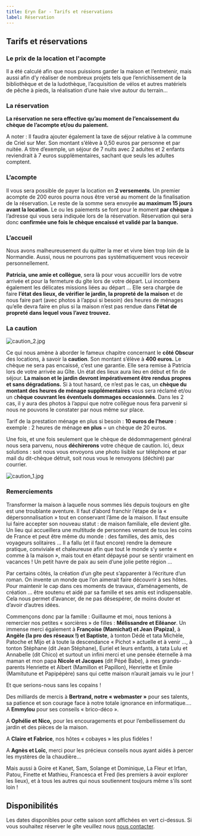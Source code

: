 ```yaml
---
title: Eryn Ëar - Tarifs et réservations
label: Réservation
---
```

<script>
    import Calendar from '../Calendar.svelte';
    import Prices from '../Prices.svelte';
</script>

## Tarifs et réservations

### Le prix de la location et l'acompte

Il a été calculé afin que nous puissions garder la maison et l’entretenir, mais aussi afin d’y réaliser de nombreux projets tels que l’enrichissement de la bibliothèque et de la ludothèque, l’acquisition de vélos et autres matériels de pêche à pieds, la réalisation d’une haie vive autour du terrain…

### La réservation

**La réservation ne sera effective qu’au moment de l’encaissement du chèque de l’acompte et/ou du paiement.**

A noter : Il faudra ajouter également la taxe de séjour relative à la commune de Criel sur Mer. 
Son montant s’élève à 0,50 euros par personne et par nuitée. A titre d’exemple, un séjour de 7 nuits avec 2 adultes et 2 enfants reviendrait à 7 euros supplémentaires, sachant que seuls les adultes comptent.

<Prices />

### L’acompte

Il vous sera possible de payer la location en **2 versements**. Un premier acompte de 200 euros pourra nous être versé au moment de la finalisation de la réservation. Le reste de la somme sera envoyée **au maximum 15 jours avant la location.** 
Le ou les paiements se font pour le moment **par chèque** à l’adresse qui vous sera indiquée lors de la réservation. Réservation qui sera donc **confirmée une fois le chèque encaissé et validé par la banque.**

### L’accueil

Nous avons malheureusement du quitter la mer et vivre bien trop loin de la Normandie. Aussi, nous ne pourrons pas systématiquement vous recevoir personnellement. 

**Patricia, une amie et collègue**, sera là pour vous accueillir lors de votre arrivée et pour la fermeture du gîte lors de votre départ. 
Lui incombera également les délicates missions liées au départ … Elle sera chargée de faire **l’état des lieux, de vérifier le jardin, la propreté de la maison** et de nous faire part (avec photos à l’appui si besoin) des heures de ménages qu’elle devra faire en plus si la maison n’est pas rendue dans **l’état de propreté dans lequel vous l’avez trouvez.**

### La caution

![caution_2.jpg](/uploads/3-copie.jpg "caution eryn eär gargouille")

Ce qui nous amène à aborder le fameux chapitre concernant le **côté Obscur** des locations, à savoir la **caution**. 
Son montant s’élève à **400 euros.** Le chèque ne sera pas encaissé, c’est une garantie. Elle sera remise à Patricia  lors de votre arrivée au Gîte. 
Un état des lieux aura lieu en début et fin de séjour. **La maison et le jardin devront impérativement être rendus propres et sans dégradations.**
Si à tout hasard, ce n’est pas le cas, un **chèque du montant des heures de ménage supplémentaires** vous sera réclamé et/ou un c**hèque couvrant les éventuels dommages occasionnés**. Dans les 2 cas, il y aura des photos à l’appui que notre collègue nous fera parvenir si nous ne pouvons le constater par nous même sur place. 

Tarif de la prestation ménage en plus si besoin : **10 euros de l’heure** : exemple : 2 heures de ménage **en plus** = un chèque de 20 euros.

Une fois, et une fois seulement que le chèque de dédommagement général nous sera parvenu, nous **déchirerons** votre chèque de caution. Ici, deux solutions : soit nous vous envoyons une photo lisible sur téléphone et par mail du dit-chèque détruit, soit nous vous le renvoyons (déchiré) par courrier.

![caution_1.jpg](/uploads/2-copie.jpg "caution eryn eär dragon")

### Remerciements

Transformer la maison à laquelle nous sommes liés depuis toujours en gîte est une troublante aventure. Il faut d’abord franchir l’étape de la « dépersonnalisation » tout en conservant l’âme de la maison. Il faut ensuite lui faire accepter son nouveau statut : de maison familiale, elle devient gîte. Un lieu qui accueillera une multitude de personnes venant de tous les coins de France et peut être même du monde : des familles, des amis, des voyageurs solitaires … Il a fallu (et il faut encore) rendre la demeure pratique, conviviale et chaleureuse afin que tout le monde s’y sente « comme à la maison », mais tout en étant dépaysé pour se sentir vraiment en vacances ! Un petit havre de paix au sein d’une jolie petite région …

Par certains côtés, la création d’un gîte peut s’apparenter à l’écriture d’un roman. On invente un monde que l’on aimerait faire découvrir à ses hôtes. Pour maintenir le cap dans ces moments de travaux, d’aménagements, de création … être soutenu et aidé par sa famille et ses amis est indispensable. Cela nous permet d’avancer, de ne pas désespérer, de moins douter et d’avoir d’autres idées.

Commençons donc par la famille : Guillaume et moi, nous tenions à remercier nos petites « sorcières » de filles : **Mélissandre et Eiléanor**. Un immense merci également à **Françoise (Mamichat) et Jean (Papiza)**, à **Angèle (la pro des réseaux !) et Baptiste**, à tonton Dédé et tata Michèle, Patoche et Mijo et à toute la descendance « Pichot » actuelle et à venir …, à tonton Stéphane (dit Jean Stéphane), Euriel et leurs enfants, à tata Lulu et Annabelle (dit Chico) et surtout un infini merci et une pensée éternelle à ma maman et mon papa **Nicole et Jacques** (dit Pépé Babe), à mes grands-parents Henriette et Albert (Mamillon et Papillon), Henriette et Emile (Mamitutune et Papipépère) sans qui cette maison n’aurait jamais vu le jour !

Et que serions-nous sans les copains ! 

Des milliards de mercis à **Bertrand, notre « webmaster »** pour ses talents, sa patience et son courage face à notre totale ignorance en informatique…. A **Emmylou** pour ses conseils « brico-déco ».

A **Ophélie et Nico,** pour les encouragements et pour l’embellissement du jardin et des pièces de la maison.

A **Claire et Fabrice**, nos hôtes « cobayes » les plus fidèles !

A **Agnès et Loïc**, merci pour les précieux conseils nous ayant aidés à percer les mystères de la chaudière...

Mais aussi à Goire et Kanet, Sam, Solange et Dominique, La Fleur et Irfan, Patou, Finette et Mathieu, Francesca et Fred (les premiers à avoir explorer les lieux), et à tous les autres qui nous soutiennent toujours même s’ils sont loin !

## Disponibilités

Les dates disponibles pour cette saison sont affichées en vert ci-dessus. Si vous souhaitez réserver le gîte veuillez nous [nous contacter](/contact).

<Calendar />